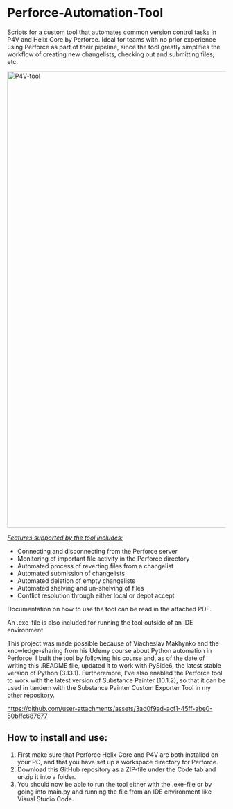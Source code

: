 # Perforce-Automation-Tool
Scripts for a custom tool that automates common version control tasks in P4V and Helix Core by Perforce. 
Ideal for teams with no prior experience using Perforce as part of their pipeline, since the tool greatly simplifies the workflow of creating new changelists, checking out and submitting files, etc.

<img width="1050" alt="P4V-tool" src="https://github.com/user-attachments/assets/7ac4f951-2b69-4623-bbb7-a2d6e03c237e" />

<ins>*Features supported by the tool includes:*</ins>
- Connecting and disconnecting from the Perforce server
- Monitoring of important file activity in the Perforce directory
- Automated process of reverting files from a changelist
- Automated submission of changelists
- Automated deletion of empty changelists
- Automated shelving and un-shelving of files
- Conflict resolution through either local or depot accept

Documentation on how to use the tool can be read in the attached PDF.

An .exe-file is also included for running the tool outside of an IDE environment.

This project was made possible because of Viacheslav Makhynko and the knowledge-sharing from his Udemy course about Python automation in Perforce. I built the tool by following his course and, as of the date of writing this .README file, updated it to work with PySide6, the latest stable version of Python (3.13.1). 
Furtheremore, I've also enabled the Perforce tool to work with the latest version of Substance Painter (10.1.2), so that it can be used in tandem with the Substance Painter Custom Exporter Tool in my other repository.

https://github.com/user-attachments/assets/3ad0f9ad-acf1-45ff-abe0-50bffc687677

## How to install and use:

1. First make sure that Perforce Helix Core and P4V are both installed on your PC, and that you have set up a workspace directory for Perforce.
2. Download this GitHub repository as a ZIP-file under the Code tab and unzip it into a folder.
3. You should now be able to run the tool either with the .exe-file or by going into main.py and running the file from an IDE environment like Visual Studio Code.




